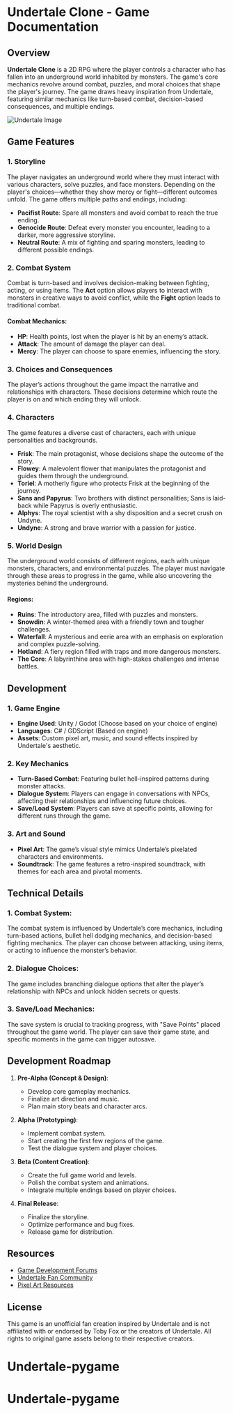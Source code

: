 # Undertale Clone - Game Documentation

## Overview

**Undertale Clone** is a 2D RPG where the player controls a character who has fallen into an underground world inhabited by monsters. The game's core mechanics revolve around combat, puzzles, and moral choices that shape the player's journey. The game draws heavy inspiration from Undertale, featuring similar mechanics like turn-based combat, decision-based consequences, and multiple endings.

![Undertale Image](https://img.redbull.com/images/c_crop,w_1920,h_960,x_0,y_120/c_auto,w_1200,h_600/f_auto,q_auto/redbullcom/2018/09/07/3846aef4-2c63-4977-b334-20492f761835/undertale-landscape)

## Game Features

### 1. **Storyline**
The player navigates an underground world where they must interact with various characters, solve puzzles, and face monsters. Depending on the player's choices—whether they show mercy or fight—different outcomes unfold. The game offers multiple paths and endings, including:
- **Pacifist Route**: Spare all monsters and avoid combat to reach the true ending.
- **Genocide Route**: Defeat every monster you encounter, leading to a darker, more aggressive storyline.
- **Neutral Route**: A mix of fighting and sparing monsters, leading to different possible endings.

### 2. **Combat System**
Combat is turn-based and involves decision-making between fighting, acting, or using items. The **Act** option allows players to interact with monsters in creative ways to avoid conflict, while the **Fight** option leads to traditional combat.

#### Combat Mechanics:
- **HP**: Health points, lost when the player is hit by an enemy’s attack.
- **Attack**: The amount of damage the player can deal.
- **Mercy**: The player can choose to spare enemies, influencing the story.

### 3. **Choices and Consequences**
The player’s actions throughout the game impact the narrative and relationships with characters. These decisions determine which route the player is on and which ending they will unlock.

### 4. **Characters**
The game features a diverse cast of characters, each with unique personalities and backgrounds.

- **Frisk**: The main protagonist, whose decisions shape the outcome of the story.
- **Flowey**: A malevolent flower that manipulates the protagonist and guides them through the underground.
- **Toriel**: A motherly figure who protects Frisk at the beginning of the journey.
- **Sans and Papyrus**: Two brothers with distinct personalities; Sans is laid-back while Papyrus is overly enthusiastic.
- **Alphys**: The royal scientist with a shy disposition and a secret crush on Undyne.
- **Undyne**: A strong and brave warrior with a passion for justice.

### 5. **World Design**
The underground world consists of different regions, each with unique monsters, characters, and environmental puzzles. The player must navigate through these areas to progress in the game, while also uncovering the mysteries behind the underground.

#### Regions:
- **Ruins**: The introductory area, filled with puzzles and monsters.
- **Snowdin**: A winter-themed area with a friendly town and tougher challenges.
- **Waterfall**: A mysterious and eerie area with an emphasis on exploration and complex puzzle-solving.
- **Hotland**: A fiery region filled with traps and more dangerous monsters.
- **The Core**: A labyrinthine area with high-stakes challenges and intense battles.

## Development

### 1. **Game Engine**
- **Engine Used**: Unity / Godot (Choose based on your choice of engine)
- **Languages**: C# / GDScript (Based on engine)
- **Assets**: Custom pixel art, music, and sound effects inspired by Undertale's aesthetic.

### 2. **Key Mechanics**
- **Turn-Based Combat**: Featuring bullet hell-inspired patterns during monster attacks.
- **Dialogue System**: Players can engage in conversations with NPCs, affecting their relationships and influencing future choices.
- **Save/Load System**: Players can save at specific points, allowing for different runs through the game.

### 3. **Art and Sound**
- **Pixel Art**: The game’s visual style mimics Undertale’s pixelated characters and environments.
- **Soundtrack**: The game features a retro-inspired soundtrack, with themes for each area and pivotal moments.

## Technical Details

### 1. **Combat System**: 
The combat system is influenced by Undertale’s core mechanics, including turn-based actions, bullet hell dodging mechanics, and decision-based fighting mechanics. The player can choose between attacking, using items, or acting to influence the monster’s behavior.

### 2. **Dialogue Choices**: 
The game includes branching dialogue options that alter the player’s relationship with NPCs and unlock hidden secrets or quests.

### 3. **Save/Load Mechanics**:
The save system is crucial to tracking progress, with "Save Points" placed throughout the game world. The player can save their game state, and specific moments in the game can trigger autosave.

## Development Roadmap

1. **Pre-Alpha (Concept & Design)**:
   - Develop core gameplay mechanics.
   - Finalize art direction and music.
   - Plan main story beats and character arcs.

2. **Alpha (Prototyping)**:
   - Implement combat system.
   - Start creating the first few regions of the game.
   - Test the dialogue system and player choices.

3. **Beta (Content Creation)**:
   - Create the full game world and levels.
   - Polish the combat system and animations.
   - Integrate multiple endings based on player choices.

4. **Final Release**:
   - Finalize the storyline.
   - Optimize performance and bug fixes.
   - Release game for distribution.

## Resources

- [Game Development Forums](https://www.gamedev.net/)
- [Undertale Fan Community](https://undertale.fandom.com/wiki/Undertale_Wiki)
- [Pixel Art Resources](https://opengameart.org/)

## License

This game is an unofficial fan creation inspired by Undertale and is not affiliated with or endorsed by Toby Fox or the creators of Undertale. All rights to original game assets belong to their respective creators.
# Undertale-pygame
# Undertale-pygame
